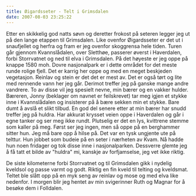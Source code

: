 ```yaml
---
title: Øigardsseter - Telt i Grimsdalen
date: 2007-08-03 23:25:22
---
```


Etter en skikkelig god natts søvn og deretter frokost på seteren legger jeg ut på den lange etappen til Grimsdalen. Like ovenfor Øigardsseter er det ut i snaufjellet og herfra og fram er jeg ovenfor skoggrensa hele tiden. Turen går gjennom Kvannslådalen, over Sletthøe, passerer øverst i Haverdalen, forbi Storrvatnet og ned til elva i Grimsdalen. På det høyeste er jeg oppe på knappe 1580 moh. Dovre nasjonalpark er i dette området for det meste runde rolige fjell. Det er karrig her oppe og med en meget beskjeden vegetasjon. Reinlav og stein er det det er mest av. Det er også tørt og lite med rennende vann her jeg går. Derimot treffer jeg på ganske mange andre vandrere. To av disse vil jeg spesielt nevne, min bærer og en vakker hulder. Bæreren, Jonny (beklager om navnet er feilskrevet) tar meg igjen et stykke inne i Kvannslådalen og insisterer på å bære sekken min et stykke. Bare dumt å avslå et slikt tilbud. En god del senere etter at min bærer har snudd treffer jeg på huldra. Har akkurat krysset veien oppe i Haverdalen og går i egne tanker og ser meg ikke rundt. Plutselig er det en lys, kvittrene stemme som kaller på meg. Først ser jeg ingen, men så oppe på en berghammer sitter hun. Jeg må bare opp å hilse på. Det var en tysk ungjente ute på telttur. Hun jobbet som budeie på en seter i nærheten av Kvam. Nå hadde hun noen fridager og tok disse inne i nasjonalparken. Dessverre glemte jeg å få tatt et bilde av "huldra" mi, kanskje av forfjamselse, jeg vet ikke riktig.

De siste kilometerne forbi Storrvatnet og til Grimsdalen gikk i nydelig kveldsol og passe varmt og godt. Riktig en fin kveld til telting og kveldsmat. Teltet ble slått opp på en myk seng av reinlav og mose og med elva like nedenfor. I morgen blir jeg hentet av min svigerinner Ruth og Magnar for å besøke dem i Folldalen.
